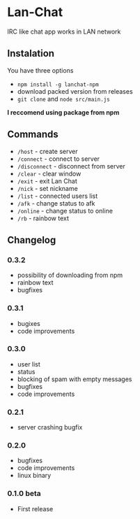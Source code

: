 # Lan-Chat

IRC like chat app works in LAN network

## Instalation

You have three options
* `npm install -g lanchat-npm`
* download packed version from releases
* `git clone` and `node src/main.js`

**I reccomend using package from npm**

## Commands

* `/host` - create server
* `/connect` <ip> - connect to server
* `/disconnect` - disconnect from server
* `/clear` - clear window
* `/exit` - exit Lan Chat
* `/nick` <nickname> - set nickname
* `/list` - connected users list
* `/afk` - change status to afk
* `/online` - change status to online
* `/rb` - rainbow text

## Changelog

### 0.3.2
* possibility of downloading from npm
* rainbow text
* bugfixes

### 0.3.1

* bugixes
* code improvements

### 0.3.0

* user list
* status
* blocking of spam with empty messages
* bugfixes
* code improvements

### 0.2.1

* server crashing bugfix

### 0.2.0

* bugfixes
* code improvements
* linux binary

### 0.1.0 beta
* First release
